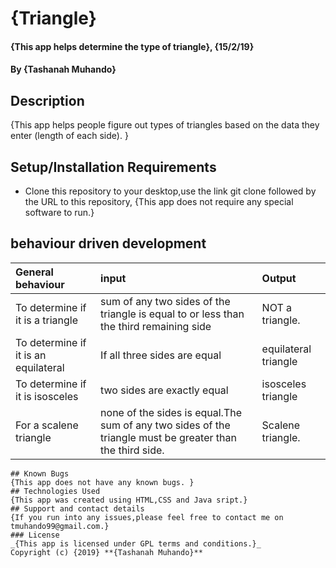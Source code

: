 # {Triangle}

#### {This app helps determine the type of triangle}, {15/2/19}

#### By **{Tashanah Muhando}**

## Description

{This app helps people figure out types of triangles based on the data they enter (length of each side). }

## Setup/Installation Requirements

-   Clone this repository to your desktop,use the link git clone followed by the URL to this repository,
{This app does not require any special software to run.}
## behaviour driven development 
  | General behaviour | input   |Output |
  | :------------- | :------------ |:------------ |
  |To determine if it is a triangle |sum of any two sides of the triangle is equal to or less than the third remaining side|NOT a triangle.|
  |To determine if it is an equilateral|If all three sides are equal | equilateral triangle|
  |To determine if it is isosceles |two sides are exactly equal|isosceles triangle|
  |For a scalene triangle |none of the sides is equal.The sum of any two sides of the triangle must be greater than the third side.|Scalene triangle.|

    ## Known Bugs
    {This app does not have any known bugs. }
    ## Technologies Used
    {This app was created using HTML,CSS and Java sript.}
    ## Support and contact details
    {If you run into any issues,please feel free to contact me on tmuhando99@gmail.com.}
    ### License
    _{This app is licensed under GPL terms and conditions.}_
    Copyright (c) {2019} **{Tashanah Muhando}**
